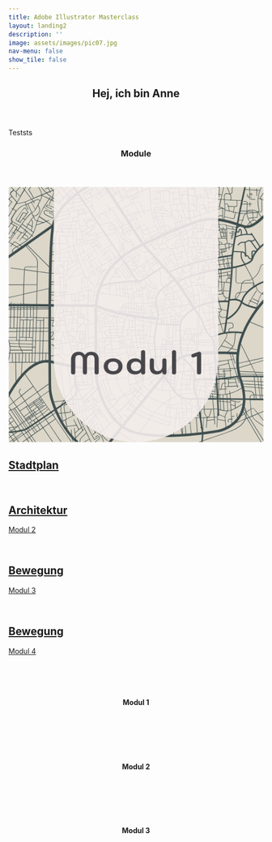 ```yaml
---
title: Adobe Illustrator Masterclass
layout: landing2
description: ''
image: assets/images/pic07.jpg
nav-menu: false
show_tile: false
---
```


<!-- Main -->
<div id="main">

<!-- Two -->
<section id="one">
	<div class="inner">		
		<header class="major">
			<h2>Hej, ich bin Anne</h2>
		</header>
		<p>Teststs</p>
		<header class="major">
			<h3>Module</h3>
		</header>
		<section class="bricks">
			<article class="style1">
				<span class="image">
					<img src="assets/images/OfG-Studium/2_Ai-Masterclass/Ai-Masterclass_Modul-01.png" alt="">
				</span>
				<a href="#modul-1">
					<h2>Stadtplan</h2>
				</a>
			</article>
			<article class="style2">
				<span class="image">
					<img src="assets/images/pic02.jpg" alt="">
				</span>
				<a href="#modul-2">
					<h2>Architektur</h2>
					<div class="content">
						<p>Modul 2</p>
					</div>
				</a>
			</article>
			<article class="style3">
				<span class="image">
					<img src="assets/images/pic03.jpg" alt="">
				</span>
				<a href="#modul-3">
					<h2>Bewegung</h2>
					<div class="content">
						<p>Modul 3</p>
					</div>
				</a>
			</article>
			<article class="style3">
				<span class="image">
					<img src="assets/images/pic03.jpg" alt="">
				</span>
				<a href="#modul-3">
					<h2>Bewegung</h2>
					<div class="content">
						<p>Modul 4</p>
					</div>
				</a>
			</article>
		</section>
		<br>
		<section id="modul-1">
			<br>
			<br>
			<header class="major">
				<h4>Modul 1</h4>
			</header>
		</section>
		<section id="modul-2">
			<br>
			<br>
			<header class="major">
				<h4>Modul 2</h4>
			</header>
		</section>
		<section id="modul-3">
			<br>
			<br>
			<header class="major">
				<h4>Modul 3</h4>
			</header>
		</section>
	</div>
</section>

</div>

